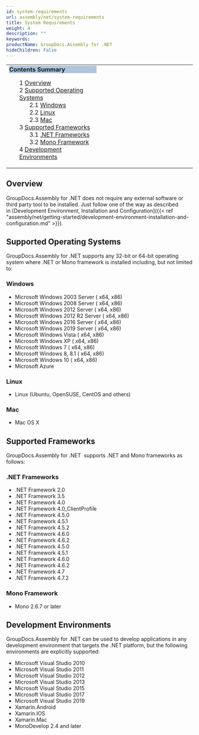 ```yaml
---
id: system-requirements
url: assembly/net/system-requirements
title: System Requirements
weight: 4
description: ""
keywords: 
productName: GroupDocs.Assembly for .NET
hideChildren: False
---
```

<table class="sectionMacro" border="0" cellpadding="5" cellspacing="0" width="100%"><tbody><tr><td valign="top" width="50%"><div class="panel" style="border-top-width: 1px; border-right-width: 1px; border-bottom-width: 1px; border-left-width: 1px;"><div class="panelHeader" style="border-bottom-width: 1px; background-color: rgb(176, 196, 222);"><b>Contents Summary</b></div><div class="panelContent"><style type="text/css">div.rbtoc1593026663928 { padding-top: 0px; padding-right: 0px; padding-bottom: 0px; padding-left: 0px; }div.rbtoc1593026663928 ul { list-style-type: none; list-style-image: none; margin-left: 0px; }div.rbtoc1593026663928 li { margin-left: 0px; padding-left: 0px; }</style><div class="toc rbtoc1593026663928"><ul class="toc-indentation"><li><span class="TOCOutline">1</span> <a href="#SystemRequirements-Overview">Overview</a></li><li><span class="TOCOutline">2</span> <a href="#SystemRequirements-SupportedOperatingSystems">Supported Operating Systems</a><ul class="toc-indentation"><li><span class="TOCOutline">2.1</span> <a href="#SystemRequirements-Windows">Windows</a></li><li><span class="TOCOutline">2.2</span> <a href="#SystemRequirements-Linux">Linux</a></li><li><span class="TOCOutline">2.3</span> <a href="#SystemRequirements-Mac">Mac</a></li></ul></li><li><span class="TOCOutline">3</span> <a href="#SystemRequirements-SupportedFrameworks">Supported Frameworks</a><ul class="toc-indentation"><li><span class="TOCOutline">3.1</span> <a href="#SystemRequirements-.NETFrameworks">.NET Frameworks</a></li><li><span class="TOCOutline">3.2</span> <a href="#SystemRequirements-MonoFramework">Mono Framework</a></li></ul></li><li><span class="TOCOutline">4</span> <a href="#SystemRequirements-DevelopmentEnvironments">Development Environments</a></li></ul></div></div></div></td><td valign="top" width="50%"><p>&nbsp;</p></td></tr></tbody></table>

## Overview

GroupDocs.Assembly for .NET does not require any external software or third party tool to be installed. Just follow one of the way as described in [Development Environment, Installation and Configuration]({{< ref "assembly/net/getting-started/development-environment-installation-and-configuration.md" >}}).

## Supported Operating Systems

GroupDocs.Assembly for .NET supports any 32-bit or 64-bit operating system where .NET or Mono framework is installed including, but not limited to:

### Windows

*   Microsoft Windows 2003 Server ( x64, x86)
*   Microsoft Windows 2008 Server ( x64, x86)
*   Microsoft Windows 2012 Server ( x64, x86)
*   Microsoft Windows 2012 R2 Server ( x64, x86)
*   Microsoft Windows 2016 Server ( x64, x86)
*   Microsoft Windows 2019 Server ( x64, x86)
*   Microsoft Windows Vista ( x64, x86)
*   Microsoft Windows XP ( x64, x86)
*   Microsoft Windows 7 ( x64, x86)
*   Microsoft Windows 8, 8.1 ( x64, x86)
*   Microsoft Windows 10 ( x64, x86)
*   Microsoft Azure

### Linux

*   Linux (Ubuntu, OpenSUSE, CentOS and others)

### Mac

*   Mac OS X

## Supported Frameworks

GroupDocs.Assembly for .NET  supports .NET and Mono frameworks as follows:

### .NET Frameworks

*   .NET Framework 2.0
*   .NET Framework 3.5
*   .NET Framework 4.0
*   .NET Framework 4.0\_ClientProfile
*   .NET Framework 4.5.0
*   .NET Framework 4.5.1
*   .NET Framework 4.5.2
*   .NET Framework 4.6.0
*   .NET Framework 4.6.2
*   .NET Framework 4.5.0
*   .NET Framework 4.5.1
*   .NET Framework 4.6.0
*   .NET Framework 4.6.2
*   .NET Framework 4.7
*   .NET Framework 4.7.2

### Mono Framework

*   Mono 2.6.7 or later

## Development Environments

GroupDocs.Assembly for .NET can be used to develop applications in any development environment that targets the .NET platform, but the following environments are explicitly supported:

*   Microsoft Visual Studio 2010
*   Microsoft Visual Studio 2011
*   Microsoft Visual Studio 2012
*   Microsoft Visual Studio 2013
*   Microsoft Visual Studio 2015
*   Microsoft Visual Studio 2017
*   Microsoft Visual Studio 2019
*   Xamarin.Android
*   Xamarin.IOS
*   Xamarin.Mac
*   MonoDevelop 2.4 and later
